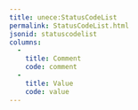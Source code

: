 ```yaml
---
title: unece:StatusCodeList
permalink: StatusCodeList.html
jsonid: statuscodelist
columns:
  - 
    title: Comment
    code: comment
  - 
    title: Value
    code: value
---
```

